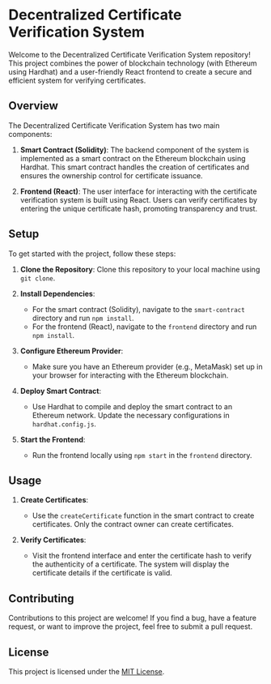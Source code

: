 # Decentralized Certificate Verification System

Welcome to the Decentralized Certificate Verification System repository! This project combines the power of blockchain technology (with Ethereum using Hardhat) and a user-friendly React frontend to create a secure and efficient system for verifying certificates.

## Overview

The Decentralized Certificate Verification System has two main components:

1. **Smart Contract (Solidity)**: The backend component of the system is implemented as a smart contract on the Ethereum blockchain using Hardhat. This smart contract handles the creation of certificates and ensures the ownership control for certificate issuance.

2. **Frontend (React)**: The user interface for interacting with the certificate verification system is built using React. Users can verify certificates by entering the unique certificate hash, promoting transparency and trust.

## Setup

To get started with the project, follow these steps:

1. **Clone the Repository**: Clone this repository to your local machine using `git clone`.

2. **Install Dependencies**:
   - For the smart contract (Solidity), navigate to the `smart-contract` directory and run `npm install`.
   - For the frontend (React), navigate to the `frontend` directory and run `npm install`.

3. **Configure Ethereum Provider**:
   - Make sure you have an Ethereum provider (e.g., MetaMask) set up in your browser for interacting with the Ethereum blockchain.

4. **Deploy Smart Contract**:
   - Use Hardhat to compile and deploy the smart contract to an Ethereum network. Update the necessary configurations in `hardhat.config.js`.

5. **Start the Frontend**:
   - Run the frontend locally using `npm start` in the `frontend` directory.

## Usage

1. **Create Certificates**:
   - Use the `createCertificate` function in the smart contract to create certificates. Only the contract owner can create certificates.

2. **Verify Certificates**:
   - Visit the frontend interface and enter the certificate hash to verify the authenticity of a certificate. The system will display the certificate details if the certificate is valid.

## Contributing

Contributions to this project are welcome! If you find a bug, have a feature request, or want to improve the project, feel free to submit a pull request.

## License

This project is licensed under the [MIT License](LICENSE).
